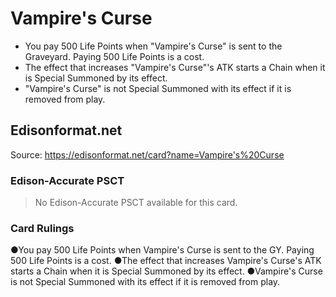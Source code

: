 # Vampire's Curse

*   You pay 500 Life Points when "Vampire's Curse" is sent to the Graveyard. Paying 500 Life Points is a cost.
*   The effect that increases "Vampire's Curse"'s ATK starts a Chain when it is Special Summoned by its effect.
*   "Vampire's Curse" is not Special Summoned with its effect if it is removed from play.

## Edisonformat.net

Source: https://edisonformat.net/card?name=Vampire's%20Curse

### Edison-Accurate PSCT

> No Edison-Accurate PSCT available for this card.

### Card Rulings

●You pay 500 Life Points when Vampire's Curse is sent to the GY. Paying 500 Life Points is a cost.
●The effect that increases Vampire's Curse's ATK starts a Chain when it is Special Summoned by its effect.
●Vampire's Curse is not Special Summoned with its effect if it is removed from play.
            